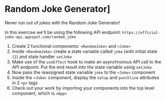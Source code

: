 # Random Joke Generator]

Never run out of jokes with the Random Joke Generator!

In this exercise we'll be using the following API endpoint: `https://official-joke-api.appspot.com/random_joke`

1. Create 2 functional components: `<RandomJoke>` and `<Joke>`
2. Inside `<RandomJoke>` create a state variable called `joke` (with initial state `{}`) and state handler `setJoke`
3. Make use of the `useEffect` hook to make an asynchronous API call to the API endpoint. Put the end result into the state variable using `setJoke`
4. Now pass the reassigned state variable `joke` to the `<Joke>` component
5. Inside the `<Joke>` component, display the `setup` and `punchline` attributes in 2 `<p>` tags
6. Check out your work by importing your components into the top level component, which is `<App>`
